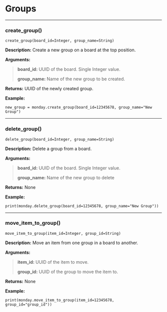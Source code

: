 # Groups

---
### create_group()
    create_group(board_id=Integer, group_name=String)

**Description:**
Create a new group on a board at the top position.

**Arguments:**
> **board_id:** UUID of the board. Single Integer value.
> 
> **group_name:** Name of the new group to be created.

**Returns:**
UUID of the newly created group.

**Example:**

```new_group = monday.create_group(board_id=12345678, group_name="New Group")```

---
### delete_group()
    delete_group(board_id=Integer, group_name=String)

**Description:**
Delete a group from a board.

**Arguments:**
> **board_id:** UUID of the board. Single Integer value.
> 
> **group_name:** Name of the new group to delete

**Returns:**
None

**Example:**

```print(monday.delete_group(board_id=12345678, group_name="New Group"))```

---
### move_item_to_group()
    move_item_to_group(item_id=Integer, group_id=String)

**Description:**
Move an item from one group in a board to another.

**Arguments:**
> **item_id:** UUID of the item to move.
> 
> **group_id:** UUID of the group to move the item to.

**Returns:**
None

**Example:**

```print(monday.move_item_to_group(item_id=12345678, group_id="group_id"))```

